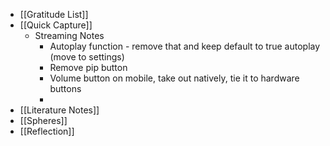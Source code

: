 - [[Gratitude List]]
- [[Quick Capture]]
    - Streaming Notes
        - Autoplay function - remove that and keep default to true autoplay (move to settings)
        - Remove pip button
        - Volume button on mobile, take out natively, tie it to hardware buttons
        - 
- [[Literature Notes]]
- [[Spheres]] 
- [[Reflection]]
